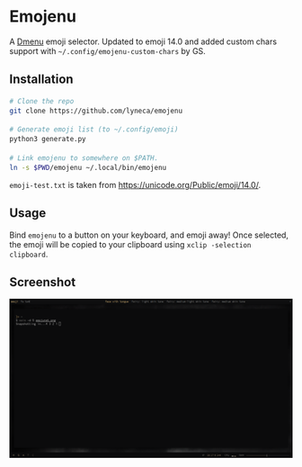 # Emojenu

A [Dmenu](https://tools.suckless.org/dmenu) emoji selector. Updated to emoji
14.0 and added custom chars support with `~/.config/emojenu-custom-chars` by GS.

## Installation

```bash
# Clone the repo
git clone https://github.com/lyneca/emojenu

# Generate emoji list (to ~/.config/emoji)
python3 generate.py

# Link emojenu to somewhere on $PATH.
ln -s $PWD/emojenu ~/.local/bin/emojenu
```

`emoji-test.txt` is taken from https://unicode.org/Public/emoji/14.0/.

## Usage

Bind `emojenu` to a button on your keyboard, and emoji away! Once selected,
the emoji will be copied to your clipboard using `xclip -selection clipboard`.

## Screenshot

![emojenu screenshot](screenshot.png)

